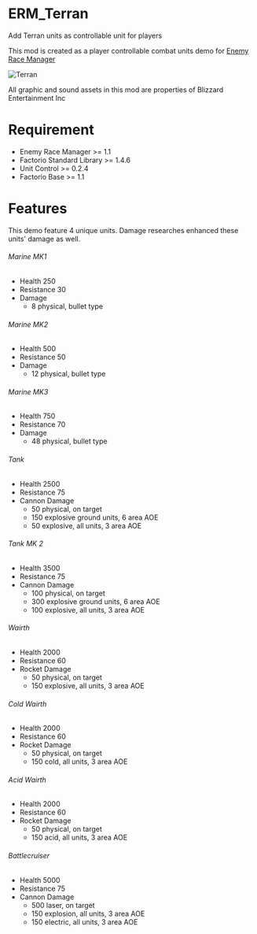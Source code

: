 # ERM_Terran
Add Terran units as controllable unit for players

This mod is created as a player controllable combat units demo for [Enemy Race Manager](https://github.com/heyqule/enemy_race_manager)

![Terran](https://mods-data.factorio.com/assets/15b0714cb3f3a01e371c9db36e12b3393f3429a2.png "Terran")

All graphic and sound assets in this mod are properties of Blizzard Entertainment Inc

# Requirement
* Enemy Race Manager >= 1.1
* Factorio Standard Library >= 1.4.6
* Unit Control >= 0.2.4
* Factorio Base >= 1.1

# Features
This demo feature 4 unique units.  Damage researches enhanced these units' damage as well.

###### Marine MK1
* Health 250
* Resistance 30
* Damage
    * 8 physical, bullet type

###### Marine MK2
* Health 500
* Resistance 50
* Damage
    * 12 physical, bullet type

###### Marine MK3
* Health 750
* Resistance 70
* Damage
    * 48 physical, bullet type

###### Tank
* Health 2500
* Resistance 75
* Cannon Damage
    * 50 physical, on target
    * 150 explosive ground units, 6 area AOE
    * 50 explosive, all units, 3 area AOE

###### Tank MK 2
* Health 3500
* Resistance 75
* Cannon Damage
    * 100 physical, on target
    * 300 explosive ground units, 6 area AOE
    * 100 explosive, all units, 3 area AOE


###### Wairth
* Health 2000
* Resistance 60
* Rocket Damage
    * 50 physical, on target
    * 150 explosive, all units, 3 area AOE

###### Cold Wairth
* Health 2000
* Resistance 60
* Rocket Damage
    * 50 physical, on target
    * 150 cold, all units, 3 area AOE

###### Acid Wairth
* Health 2000
* Resistance 60
* Rocket Damage
    * 50 physical, on target
    * 150 acid, all units, 3 area AOE

###### Battlecruiser
* Health 5000
* Resistance 75
* Cannon Damage
    * 500 laser, on target
    * 150 explosion, all units, 3 area AOE
    * 150 electric, all units, 3 area AOE